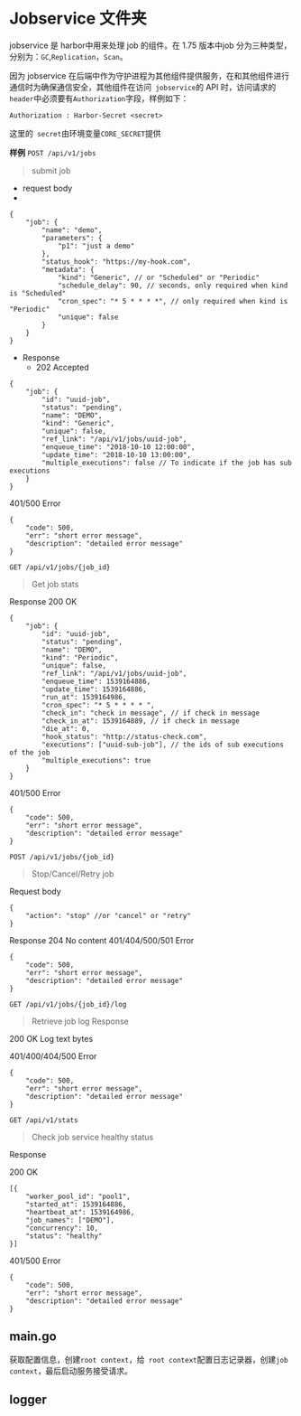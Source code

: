 # Jobservice 文件夹
jobservice 是 harbor中用来处理 job 的组件。在 1.75 版本中job 分为三种类型，分别为：`GC`,`Replication`，`Scan`。

因为 jobservice 在后端中作为守护进程为其他组件提供服务，在和其他组件进行通信时为确保通信安全，其他组件在访问` jobservice`的 API 时，访问请求的` header`中必须要有`Authorization`字段，样例如下：

```
Authorization : Harbor-Secret <secret>
```
这里的` secret`由环境变量`CORE_SECRET`提供

**样例**
`POST /api/v1/jobs`
> submit job

- request body
- 
```
{
    "job": {
        "name": "demo",
        "parameters": {
            "p1": "just a demo"
        },
        "status_hook": "https://my-hook.com",
        "metadata": {
            "kind": "Generic", // or "Scheduled" or "Periodic"
            "schedule_delay": 90, // seconds, only required when kind is "Scheduled"
            "cron_spec": "* 5 * * * *", // only required when kind is "Periodic"
            "unique": false
        }
    }
}
```

- Response
    - 202 Accepted

```
{
    "job": {
        "id": "uuid-job",
        "status": "pending",
        "name": "DEMO",
        "kind": "Generic",
        "unique": false,
        "ref_link": "/api/v1/jobs/uuid-job",
        "enqueue_time": "2018-10-10 12:00:00",
        "update_time": "2018-10-10 13:00:00",
        "multiple_executions": false // To indicate if the job has sub executions
    }
}
```


401/500 Error

```
{
    "code": 500,
    "err": "short error message",
    "description": "detailed error message"
}
```

`GET /api/v1/jobs/{job_id}`
>Get job stats

Response
200 OK
```
{
    "job": {
        "id": "uuid-job",
        "status": "pending",
        "name": "DEMO",
        "kind": "Periodic",
        "unique": false,
        "ref_link": "/api/v1/jobs/uuid-job",
        "enqueue_time": 1539164886,
        "update_time": 1539164886,
        "run_at": 1539164986,
        "cron_spec": "* 5 * * * * ",
        "check_in": "check in message", // if check in message
        "check_in_at": 1539164889, // if check in message
        "die_at": 0,
        "hook_status": "http://status-check.com",
        "executions": ["uuid-sub-job"], // the ids of sub executions of the job
        "multiple_executions": true
    }
}
```

401/500 Error

```
{
    "code": 500,
    "err": "short error message",
    "description": "detailed error message"
}
```

`POST /api/v1/jobs/{job_id}`
>Stop/Cancel/Retry job

Request body

```
{
    "action": "stop" //or "cancel" or "retry"
}

```
Response
204 No content
401/404/500/501 Error

```
{
    "code": 500,
    "err": "short error message",
    "description": "detailed error message"
}
```

`GET /api/v1/jobs/{job_id}/log`
>Retrieve job log
Response

200 OK
Log text bytes

401/400/404/500 Error

```
{
    "code": 500,
    "err": "short error message",
    "description": "detailed error message"
}

```

`GET /api/v1/stats`
>Check job service healthy status

Response

200 OK

```
[{
    "worker_pool_id": "pool1",
    "started_at": 1539164886,
    "heartbeat_at": 1539164986,
    "job_names": ["DEMO"],
    "concurrency": 10,
    "status": "healthy"
}]
```

401/500 Error

```
{
    "code": 500,
    "err": "short error message",
    "description": "detailed error message"
}
```

## main.go
获取配置信息，创建`root context`，给` root context`配置日志记录器，创建`job context`，最后启动服务接受请求。


## logger

